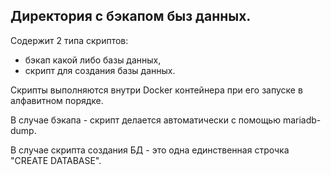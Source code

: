 ## Директория с бэкапом быз данных.

Содержит 2 типа скриптов:
- бэкап какой либо базы данных,
- скрипт для создания базы данных.

Скрипты выполняются внутри Docker контейнера при его запуске в алфавитном
порядке.

В случае бэкапа - скрипт делается автоматически с помощью mariadb-dump.

В случае скрипта создания БД - это одна единственная строчка "CREATE DATABASE".
